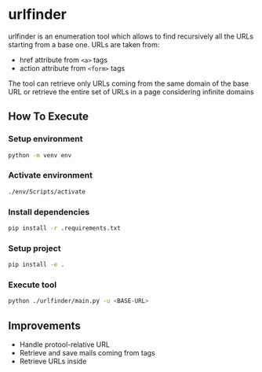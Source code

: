 # urlfinder

urlfinder is an enumeration tool which allows to find recursively all the URLs starting from a base one. URLs are taken from:
+ href attribute from `<a>` tags
+ action attribute from `<form>` tags

The tool can retrieve only URLs coming from the same domain of the base URL or retrieve the entire set of URLs in a page considering infinite domains

## How To Execute

### Setup environment

```bash
python -m venv env
```

### Activate environment

```bash
./env/Scripts/activate
```

### Install dependencies

```bash
pip install -r .requirements.txt
```

### Setup project

```bash
pip install -e .
```

### Execute tool

```bash
python ./urlfinder/main.py -u <BASE-URL>
```

## Improvements

+ Handle protool-relative URL
+ Retrieve and save mails coming from <a> tags
+ Retrieve URLs inside <script> tags

## Disclaimer

This tool is only for testing and academic purposes and can only be used where strict consent has been given. Do not use it for illegal purposes! It is the end user’s responsibility to obey all applicable local, state and federal laws. Developers assume no liability and are not responsible for any misuse or damage caused by this tool and software in general.
